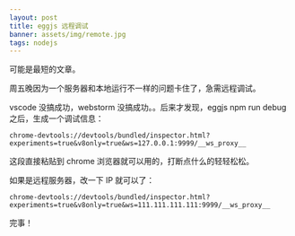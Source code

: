 ```yaml
---
layout: post
title: eggjs 远程调试
banner: assets/img/remote.jpg
tags: nodejs
---
```


可能是最短的文章。

周五晚因为一个服务器和本地运行不一样的问题卡住了，急需远程调试。

vscode 没搞成功，webstorm 没搞成功。。后来才发现，eggjs npm run debug之后，生成一个调试信息：

```
chrome-devtools://devtools/bundled/inspector.html?experiments=true&v8only=true&ws=127.0.0.1:9999/__ws_proxy__
```

这段直接粘贴到 chrome 浏览器就可以用的，打断点什么的轻轻松松。

如果是远程服务器，改一下 IP 就可以了：

```
chrome-devtools://devtools/bundled/inspector.html?experiments=true&v8only=true&ws=111.111.111.111:9999/__ws_proxy__
```

完事！